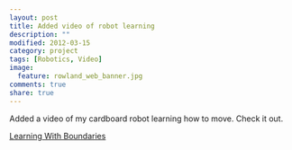 ```yaml
---
layout: post
title: Added video of robot learning
description: ""
modified: 2012-03-15
category: project
tags: [Robotics, Video]
image:
  feature: rowland_web_banner.jpg
comments: true
share: true
---
```


Added a video of my cardboard robot learning how to move. Check it out.

[Learning With Boundaries](http://www.rowlandoflaherty.com/learning-with-boundaries/)
